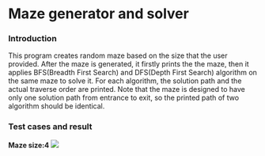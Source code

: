# Maze generator and solver
<h3>Introduction</h3>
     <p>This program creates random maze based on the size that the user provided. After the maze is generated, it firstly prints the the maze, then it applies BFS(Breadth First Search) and DFS(Depth First Search) algorithm on the same maze to solve it. For each algorithm, the solution path and the actual traverse order are printed. Note that the maze is designed to have only one solution path from entrance to exit, so the printed path of two algorithm should be identical.</p>
<h3>Test cases and result</h3>
<b>Maze size:4</b>
<img src = "https://lh4.googleusercontent.com/KZAsojsUsCkOZnHQhx14W-XxdoiBiPA14-ZtNmSmib2OmbfBKhfNw50IL6nAJxqwAYPsAKJxcEy7iwJoBFyIczsrhZ8qzwdUKKxC0dniXZLmhErf9NNMkX1Gy1XGmqZ9v8lbMsrc">
